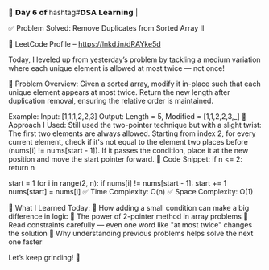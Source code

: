 🔁 𝗗𝗮𝘆 𝟲 𝗼𝗳 hashtag#𝗗𝗦𝗔 𝗟𝗲𝗮𝗿𝗻𝗶𝗻𝗴 | 

✅ Problem Solved: Remove Duplicates from Sorted Array II

 🔗 LeetCode Profile – https://lnkd.in/dRAYke5d

Today, I leveled up from yesterday’s problem by tackling a medium variation where each unique element is allowed at most twice — not once!

🧩 Problem Overview:
 Given a sorted array, modify it in-place such that each unique element appears at most twice. Return the new length after duplication removal, ensuring the relative order is maintained.

Example:
 Input: [1,1,1,2,2,3]
 Output: Length = 5, Modified = [1,1,2,2,3,_]
🧠 Approach I Used:
 Still used the two-pointer technique but with a slight twist:
The first two elements are always allowed.
Starting from index 2, for every current element, check if it's not equal to the element two places before (nums[i] != nums[start - 1]).
If it passes the condition, place it at the new position and move the start pointer forward.
🔽 Code Snippet:
if n <= 2: return n

start = 1
for i in range(2, n):
 if nums[i] != nums[start - 1]:
 start += 1
 nums[start] = nums[i]
✅ Time Complexity: O(n)
 ✅ Space Complexity: O(1)

🎯 What I Learned Today:
 🔸 How adding a small condition can make a big difference in logic
 🔸 The power of 2-pointer method in array problems
 🔸 Read constraints carefully — even one word like "at most twice" changes the solution
 🔸 Why understanding previous problems helps solve the next one faster

Let’s keep grinding! 💪
